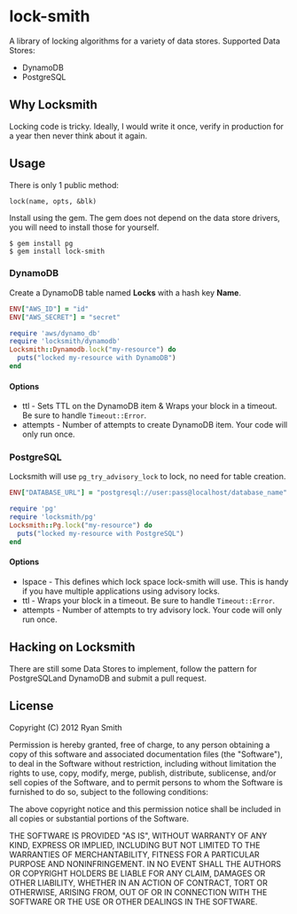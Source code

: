 # lock-smith

A library of locking algorithms for a variety of data stores. Supported Data Stores:

* DynamoDB
* PostgreSQL

## Why Locksmith

Locking code is tricky. Ideally, I would write it once, verify in production for
a year then never think about it again.

## Usage

There is only 1 public method:

```
lock(name, opts, &blk)
```

Install using the gem. The gem does not depend on the data store drivers, you will need to install those for yourself.

```
$ gem install pg
$ gem install lock-smith
```

### DynamoDB

Create a DynamoDB table named **Locks** with a hash key **Name**.

```ruby
ENV["AWS_ID"] = "id"
ENV["AWS_SECRET"] = "secret"

require 'aws/dynamo_db'
require 'locksmith/dynamodb'
Locksmith::Dynamodb.lock("my-resource") do
  puts("locked my-resource with DynamoDB")
end
```

#### Options

* ttl - Sets TTL on the DynamoDB item & Wraps your block in a timeout. Be sure to handle `Timeout::Error`.
* attempts - Number of attempts to create DynamoDB item. Your code will only run once.

### PostgreSQL

Locksmith will use `pg_try_advisory_lock` to lock, no need for table creation.

```ruby
ENV["DATABASE_URL"] = "postgresql://user:pass@localhost/database_name"

require 'pg'
require 'locksmith/pg'
Locksmith::Pg.lock("my-resource") do
  puts("locked my-resource with PostgreSQL")
end
```

#### Options

* lspace - This defines which lock space lock-smith will use. This is handy if you have multiple applications using advisory locks.
* ttl - Wraps your block in a timeout. Be sure to handle `Timeout::Error`.
* attempts - Number of attempts to try advisory lock. Your code will only run once.

## Hacking on Locksmith

There are still some Data Stores to implement, follow the pattern for PostgreSQLand DynamoDB and submit a pull request.

## License

Copyright (C) 2012 Ryan Smith

Permission is hereby granted, free of charge, to any person obtaining a copy of this software and associated documentation files (the "Software"), to deal in the Software without restriction, including without limitation the rights to use, copy, modify, merge, publish, distribute, sublicense, and/or sell copies of the Software, and to permit persons to whom the Software is furnished to do so, subject to the following conditions:

The above copyright notice and this permission notice shall be included in all copies or substantial portions of the Software.

THE SOFTWARE IS PROVIDED "AS IS", WITHOUT WARRANTY OF ANY KIND, EXPRESS OR IMPLIED, INCLUDING BUT NOT LIMITED TO THE WARRANTIES OF MERCHANTABILITY, FITNESS FOR A PARTICULAR PURPOSE AND NONINFRINGEMENT. IN NO EVENT SHALL THE AUTHORS OR COPYRIGHT HOLDERS BE LIABLE FOR ANY CLAIM, DAMAGES OR OTHER LIABILITY, WHETHER IN AN ACTION OF CONTRACT, TORT OR OTHERWISE, ARISING FROM, OUT OF OR IN CONNECTION WITH THE SOFTWARE OR THE USE OR OTHER DEALINGS IN THE SOFTWARE.
